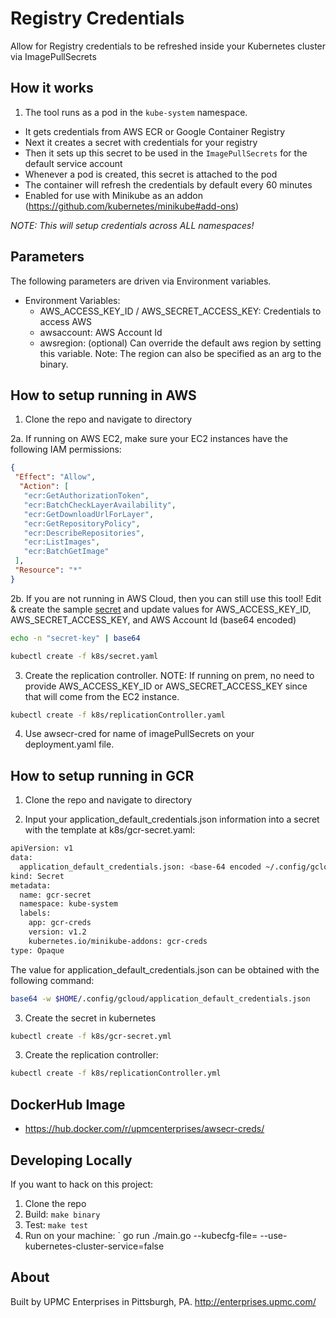 # Registry Credentials
Allow for Registry credentials to be refreshed inside your Kubernetes cluster via ImagePullSecrets

## How it works

1. The tool runs as a pod in the `kube-system` namespace.
- It gets credentials from AWS ECR or Google Container Registry
- Next it creates a secret with credentials for your registry
- Then it sets up this secret to be used in the `ImagePullSecrets` for the default service account
- Whenever a pod is created, this secret is attached to the pod
- The container will refresh the credentials by default every 60 minutes
- Enabled for use with Minikube as an addon (https://github.com/kubernetes/minikube#add-ons)

_NOTE: This will setup credentials across ALL namespaces!_

## Parameters

The following parameters are driven via Environment variables.

- Environment Variables:
  - AWS_ACCESS_KEY_ID / AWS_SECRET_ACCESS_KEY: Credentials to access AWS
  - awsaccount: AWS Account Id 
  - awsregion: (optional) Can override the default aws region by setting this variable. Note: The region can also be specified as an arg to the binary.  

## How to setup running in AWS

1. Clone the repo and navigate to directory

2a. If running on AWS EC2, make sure your EC2 instances have the following IAM permissions:

  ```json
  {
   "Effect": "Allow",
    "Action": [
     "ecr:GetAuthorizationToken",
     "ecr:BatchCheckLayerAvailability",
     "ecr:GetDownloadUrlForLayer",
     "ecr:GetRepositoryPolicy",
     "ecr:DescribeRepositories",
     "ecr:ListImages",
     "ecr:BatchGetImage"
   ],
   "Resource": "*"
  }
  ```

2b. If you are not running in AWS Cloud, then you can still use this tool! Edit & create the sample [secret](k8s/secret.yaml) and update values for AWS_ACCESS_KEY_ID, AWS_SECRET_ACCESS_KEY, and AWS Account Id (base64 encoded)

```bash
echo -n "secret-key" | base64

kubectl create -f k8s/secret.yaml
```

3. Create the replication controller. NOTE: If running on prem, no need to provide AWS_ACCESS_KEY_ID or AWS_SECRET_ACCESS_KEY since that will come from the EC2 instance.

  ```bash
  kubectl create -f k8s/replicationController.yaml
  ```
4. Use awsecr-cred for name of imagePullSecrets on your deployment.yaml file.

## How to setup running in GCR

1. Clone the repo and navigate to directory

2. Input your application_default_credentials.json information into a secret with the template at k8s/gcr-secret.yaml:
```bash
apiVersion: v1
data:
  application_default_credentials.json: <base-64 encoded ~/.config/gcloud/application_default_credentials.json>
kind: Secret
metadata:
  name: gcr-secret
  namespace: kube-system
  labels:
    app: gcr-creds
    version: v1.2
    kubernetes.io/minikube-addons: gcr-creds
type: Opaque
```
The value for application_default_credentials.json can be obtained with the following command:
```bash
base64 -w $HOME/.config/gcloud/application_default_credentials.json
```

3. Create the secret in kubernetes
```bash
kubectl create -f k8s/gcr-secret.yml
```

3. Create the replication controller:

```bash
kubectl create -f k8s/replicationController.yml
```

## DockerHub Image

- https://hub.docker.com/r/upmcenterprises/awsecr-creds/

## Developing Locally

If you want to hack on this project:

1. Clone the repo
2. Build: `make binary`
3. Test: `make test`
4. Run on your machine: ` go run ./main.go --kubecfg-file=<pathToKubecfgFile> --use-kubernetes-cluster-service=false

## About

Built by UPMC Enterprises in Pittsburgh, PA. http://enterprises.upmc.com/
